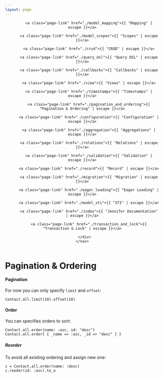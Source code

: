 ```yaml
---
layout: page
---
```

<header class="site-header" role="banner">
  <div class="wrapper">
    <nav class="site-nav">
      <div class="trigger">
        
          <a class="page-link" href="./model_mapping">{{ "Mapping" | escape }}</a>
        
          <a class="page-link" href="./model_scopes">{{ "Scopes" | escape }}</a>
        
          <a class="page-link" href="./crud">{{ "CRUD" | escape }}</a>
        
          <a class="page-link" href="./query_dsl">{{ "Query DSL" | escape }}</a>
        
          <a class="page-link" href="./callbacks">{{ "Callbacks" | escape }}</a>
        
          <a class="page-link" href="./view">{{ "Views" | escape }}</a>
        
          <a class="page-link" href="./timestamps">{{ "Timestamps" | escape }}</a>
        
          <a class="page-link" href="./pagination_and_ordering">{{ "Pagination & Ordering" | escape }}</a>
        
          <a class="page-link" href="./configuration">{{ "Configuration" | escape }}</a>
        
          <a class="page-link" href="./aggregation">{{ "Aggregations" | escape }}</a>
        
          <a class="page-link" href="./relations">{{ "Relations" | escape }}</a>
        
          <a class="page-link" href="./validation">{{ "Validation" | escape }}</a>
        
          <a class="page-link" href="./record">{{ "Record" | escape }}</a>
        
          <a class="page-link" href="./migration">{{ "Migration" | escape }}</a>
        
          <a class="page-link" href="./eager_loading">{{ "Eager Loading" | escape }}</a>
        
          <a class="page-link" href="./model_sti">{{ "STI" | escape }}</a>
        
          <a class="page-link" href="./index">{{ "Jennifer Documentation" | escape }}</a>
        
          <a class="page-link" href="./transaction_and_lock">{{ "Transaction & Lock" | escape }}</a>
        
      </div>
    </nav>
  </div>
</header>

# Pagination & Ordering

#### Pagination

For now you can only specify `limit` and `offset`:

```crystal
Contact.all.limit(10).offset(10)
```

#### Order

You can specifies orders to sort:
```crystal
Contact.all.order(name: :asc, id: "desc")
Contact.all.order{ { _name => :asc, _id => "desc" } }
```

##### Reorder

To avoid all existing ordering and assign new one:

```crystal
c = Contact.all.order(name: :desc)
c.reoder(id: :asc).to_a
```